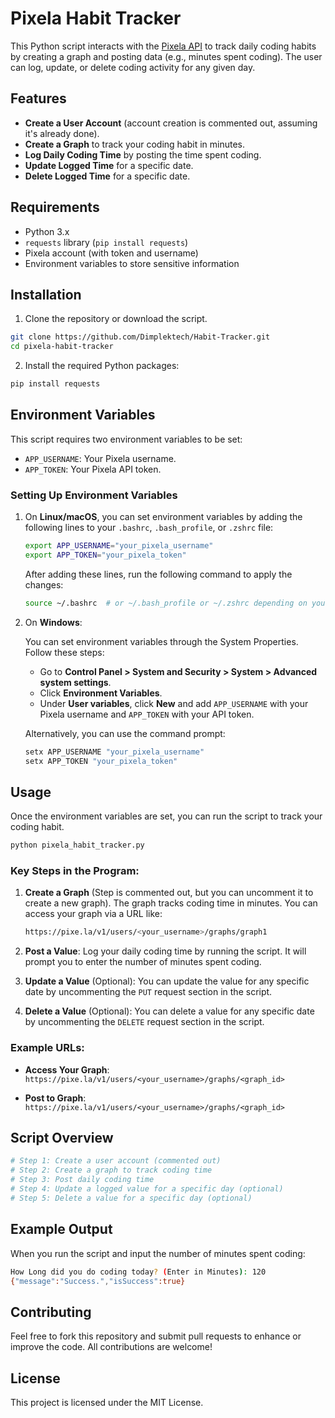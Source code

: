 # Pixela Habit Tracker

This Python script interacts with the [Pixela API](https://docs.pixe.la/) to track daily coding habits by creating a graph and posting data (e.g., minutes spent coding). The user can log, update, or delete coding activity for any given day.

## Features
- **Create a User Account** (account creation is commented out, assuming it's already done).
- **Create a Graph** to track your coding habit in minutes.
- **Log Daily Coding Time** by posting the time spent coding.
- **Update Logged Time** for a specific date.
- **Delete Logged Time** for a specific date.

## Requirements

- Python 3.x
- `requests` library (`pip install requests`)
- Pixela account (with token and username)
- Environment variables to store sensitive information

## Installation

1. Clone the repository or download the script.

```bash
git clone https://github.com/Dimplektech/Habit-Tracker.git
cd pixela-habit-tracker
```

2. Install the required Python packages:

```bash
pip install requests
```

## Environment Variables

This script requires two environment variables to be set:

- `APP_USERNAME`: Your Pixela username.
- `APP_TOKEN`: Your Pixela API token.

### Setting Up Environment Variables

1. On **Linux/macOS**, you can set environment variables by adding the following lines to your `.bashrc`, `.bash_profile`, or `.zshrc` file:

    ```bash
    export APP_USERNAME="your_pixela_username"
    export APP_TOKEN="your_pixela_token"
    ```

   After adding these lines, run the following command to apply the changes:

    ```bash
    source ~/.bashrc  # or ~/.bash_profile or ~/.zshrc depending on your shell
    ```

2. On **Windows**:

    You can set environment variables through the System Properties. Follow these steps:
    - Go to **Control Panel > System and Security > System > Advanced system settings**.
    - Click **Environment Variables**.
    - Under **User variables**, click **New** and add `APP_USERNAME` with your Pixela username and `APP_TOKEN` with your API token.

    Alternatively, you can use the command prompt:

    ```bash
    setx APP_USERNAME "your_pixela_username"
    setx APP_TOKEN "your_pixela_token"
    ```

## Usage

Once the environment variables are set, you can run the script to track your coding habit.

```bash
python pixela_habit_tracker.py
```

### Key Steps in the Program:

1. **Create a Graph** (Step is commented out, but you can uncomment it to create a new graph).
   The graph tracks coding time in minutes. You can access your graph via a URL like:
   ```bash
   https://pixe.la/v1/users/<your_username>/graphs/graph1
   ```

2. **Post a Value**: Log your daily coding time by running the script. It will prompt you to enter the number of minutes spent coding.

3. **Update a Value** (Optional): You can update the value for any specific date by uncommenting the `PUT` request section in the script.

4. **Delete a Value** (Optional): You can delete a value for any specific date by uncommenting the `DELETE` request section in the script.

### Example URLs:

- **Access Your Graph**: 
  `https://pixe.la/v1/users/<your_username>/graphs/<graph_id>`

- **Post to Graph**: 
  `https://pixe.la/v1/users/<your_username>/graphs/<graph_id>`

## Script Overview

```python
# Step 1: Create a user account (commented out)
# Step 2: Create a graph to track coding time
# Step 3: Post daily coding time
# Step 4: Update a logged value for a specific day (optional)
# Step 5: Delete a value for a specific day (optional)
```

## Example Output

When you run the script and input the number of minutes spent coding:

```bash
How Long did you do coding today? (Enter in Minutes): 120
{"message":"Success.","isSuccess":true}
```

## Contributing

Feel free to fork this repository and submit pull requests to enhance or improve the code. All contributions are welcome!

## License

This project is licensed under the MIT License.


